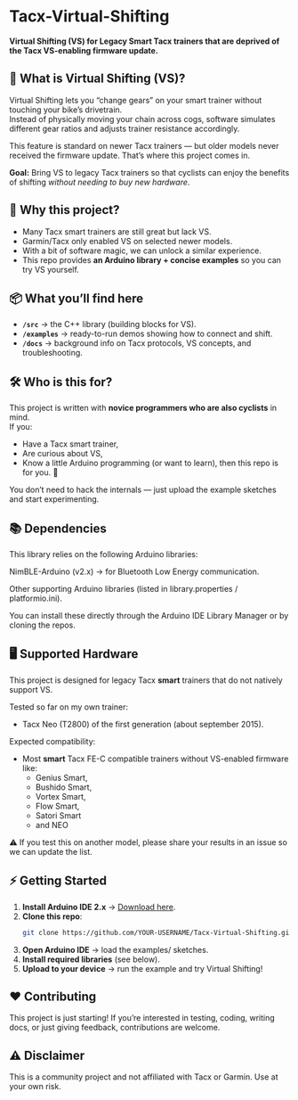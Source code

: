# Tacx-Virtual-Shifting

**Virtual Shifting (VS) for Legacy Smart Tacx trainers that are deprived of the Tacx VS-enabling firmware update.**

## 🚴 What is Virtual Shifting (VS)?
Virtual Shifting lets you “change gears” on your smart trainer without touching your bike’s drivetrain.  
Instead of physically moving your chain across cogs, software simulates different gear ratios and adjusts trainer resistance accordingly.  

This feature is standard on newer Tacx trainers — but older models never received the firmware update. That’s where this project comes in.  

**Goal:** Bring VS to legacy Tacx trainers so that cyclists can enjoy the benefits of shifting *without needing to buy new hardware*.  

## 🌟 Why this project?
- Many Tacx smart trainers are still great but lack VS.  
- Garmin/Tacx only enabled VS on selected newer models.  
- With a bit of software magic, we can unlock a similar experience.  
- This repo provides **an Arduino library + concise examples** so you can try VS yourself.  

## 📦 What you’ll find here
- **`/src`** → the C++ library (building blocks for VS).  
- **`/examples`** → ready-to-run demos showing how to connect and shift.  
- **`/docs`** → background info on Tacx protocols, VS concepts, and troubleshooting.  

## 🛠 Who is this for?
This project is written with **novice programmers who are also cyclists** in mind.  
If you:  
- Have a Tacx smart trainer,  
- Are curious about VS,  
- Know a little Arduino programming (or want to learn), then this repo is for you. 🚀  

You don’t need to hack the internals — just upload the example sketches and start experimenting.  

## 📚 Dependencies

This library relies on the following Arduino libraries:

NimBLE-Arduino (v2.x)
 → for Bluetooth Low Energy communication.

Other supporting Arduino libraries (listed in library.properties / platformio.ini).

You can install these directly through the Arduino IDE Library Manager or by cloning the repos.

## 🖥️ Supported Hardware

This project is designed for legacy Tacx **smart** trainers that do not natively support VS.

Tested so far on my own trainer:

- Tacx Neo (T2800) of the first generation (about september 2015).

Expected compatibility:
- Most **smart** Tacx FE-C compatible trainers without VS-enabled firmware like:
  - Genius Smart,
  - Bushido Smart,
  - Vortex Smart,
  - Flow Smart,
  - Satori Smart
  - and NEO


⚠️ If you test this on another model, please share your results in an issue so we can update the list.

## ⚡ Getting Started
1. **Install Arduino IDE 2.x** → [Download here](https://www.arduino.cc/en/software).  
2. **Clone this repo**:  
   ```bash
   git clone https://github.com/YOUR-USERNAME/Tacx-Virtual-Shifting.git
3. **Open Arduino IDE** → load the examples/ sketches.
4. **Install required libraries** (see below).
5. **Upload to your device** → run the example and try Virtual Shifting!

## ❤️ Contributing

This project is just starting!
If you’re interested in testing, coding, writing docs, or just giving feedback, contributions are welcome.

## ⚠️ Disclaimer

This is a community project and not affiliated with Tacx or Garmin.
Use at your own risk.
